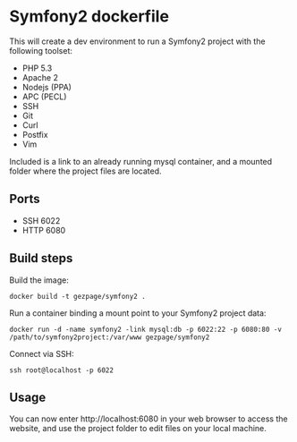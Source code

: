 # Symfony2 dockerfile

This will create a dev environment to run a Symfony2 project with the
following toolset:

* PHP 5.3
* Apache 2
* Nodejs (PPA)
* APC (PECL)
* SSH
* Git
* Curl
* Postfix
* Vim

Included is a link to an already running mysql container, and a mounted
folder where the project files are located.

## Ports

* SSH  6022
* HTTP 6080

## Build steps

Build the image:

    docker build -t gezpage/symfony2 .

Run a container binding a mount point to your Symfony2 project data:

    docker run -d -name symfony2 -link mysql:db -p 6022:22 -p 6080:80 -v /path/to/symfony2project:/var/www gezpage/symfony2

Connect via SSH:

    ssh root@localhost -p 6022

## Usage

You can now enter http://localhost:6080 in your web browser to access
the website, and use the project folder to edit files on your local
machine.
